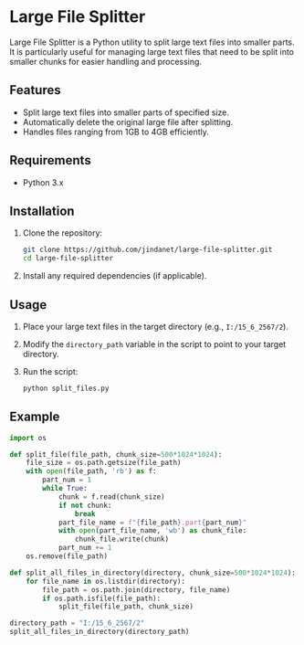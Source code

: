 # Large File Splitter

Large File Splitter is a Python utility to split large text files into smaller parts. It is particularly useful for managing large text files that need to be split into smaller chunks for easier handling and processing.

## Features

- Split large text files into smaller parts of specified size.
- Automatically delete the original large file after splitting.
- Handles files ranging from 1GB to 4GB efficiently.

## Requirements

- Python 3.x

## Installation

1. Clone the repository:
    ```bash
    git clone https://github.com/jindanet/large-file-splitter.git
    cd large-file-splitter
    ```

2. Install any required dependencies (if applicable).

## Usage

1. Place your large text files in the target directory (e.g., `I:/15_6_2567/2`).
2. Modify the `directory_path` variable in the script to point to your target directory.
3. Run the script:

    ```bash
    python split_files.py
    ```

## Example

```python
import os

def split_file(file_path, chunk_size=500*1024*1024):
    file_size = os.path.getsize(file_path)
    with open(file_path, 'rb') as f:
        part_num = 1
        while True:
            chunk = f.read(chunk_size)
            if not chunk:
                break
            part_file_name = f"{file_path}.part{part_num}"
            with open(part_file_name, 'wb') as chunk_file:
                chunk_file.write(chunk)
            part_num += 1
    os.remove(file_path)

def split_all_files_in_directory(directory, chunk_size=500*1024*1024):
    for file_name in os.listdir(directory):
        file_path = os.path.join(directory, file_name)
        if os.path.isfile(file_path):
            split_file(file_path, chunk_size)

directory_path = "I:/15_6_2567/2"
split_all_files_in_directory(directory_path)
